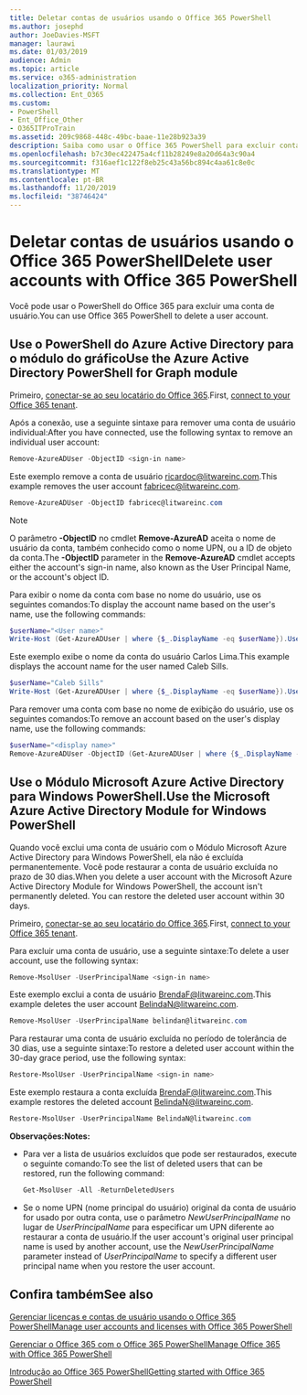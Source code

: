 ```yaml
---
title: Deletar contas de usuários usando o Office 365 PowerShell
ms.author: josephd
author: JoeDavies-MSFT
manager: laurawi
ms.date: 01/03/2019
audience: Admin
ms.topic: article
ms.service: o365-administration
localization_priority: Normal
ms.collection: Ent_O365
ms.custom:
- PowerShell
- Ent_Office_Other
- O365ITProTrain
ms.assetid: 209c9868-448c-49bc-baae-11e28b923a39
description: Saiba como usar o Office 365 PowerShell para excluir contas de usuários do Office 365.
ms.openlocfilehash: b7c30ec422475a4cf11b28249e8a20d64a3c90a4
ms.sourcegitcommit: f316aef1c122f8eb25c43a56bc894c4aa61c8e0c
ms.translationtype: MT
ms.contentlocale: pt-BR
ms.lasthandoff: 11/20/2019
ms.locfileid: "38746424"
---
```

# <a name="delete-user-accounts-with-office-365-powershell"></a><span data-ttu-id="536ed-103">Deletar contas de usuários usando o Office 365 PowerShell</span><span class="sxs-lookup"><span data-stu-id="536ed-103">Delete user accounts with Office 365 PowerShell</span></span>

<span data-ttu-id="536ed-104">Você pode usar o PowerShell do Office 365 para excluir uma conta de usuário.</span><span class="sxs-lookup"><span data-stu-id="536ed-104">You can use Office 365 PowerShell to delete a user account.</span></span>
   
## <a name="use-the-azure-active-directory-powershell-for-graph-module"></a><span data-ttu-id="536ed-105">Use o PowerShell do Azure Active Directory para o módulo do gráfico</span><span class="sxs-lookup"><span data-stu-id="536ed-105">Use the Azure Active Directory PowerShell for Graph module</span></span>

<span data-ttu-id="536ed-106">Primeiro, [conectar-se ao seu locatário do Office 365](connect-to-office-365-powershell.md#connect-with-the-azure-active-directory-powershell-for-graph-module).</span><span class="sxs-lookup"><span data-stu-id="536ed-106">First, [connect to your Office 365 tenant](connect-to-office-365-powershell.md#connect-with-the-azure-active-directory-powershell-for-graph-module).</span></span>

<span data-ttu-id="536ed-107">Após a conexão, use a seguinte sintaxe para remover uma conta de usuário individual:</span><span class="sxs-lookup"><span data-stu-id="536ed-107">After you have connected, use the following syntax to remove an individual user account:</span></span>
  
```powershell
Remove-AzureADUser -ObjectID <sign-in name>
```

<span data-ttu-id="536ed-108">Este exemplo remove a conta de usuário ricardoc@litwareinc.com.</span><span class="sxs-lookup"><span data-stu-id="536ed-108">This example removes the user account fabricec@litwareinc.com.</span></span>
  
```powershell
Remove-AzureADUser -ObjectID fabricec@litwareinc.com
```

> [!NOTE]
> <span data-ttu-id="536ed-109">O parâmetro **-ObjectID** no cmdlet **Remove-AzureAD** aceita o nome de usuário da conta, também conhecido como o nome UPN, ou a ID de objeto da conta.</span><span class="sxs-lookup"><span data-stu-id="536ed-109">The **-ObjectID** parameter in the **Remove-AzureAD** cmdlet accepts either the account's sign-in name, also known as the User Principal Name, or the account's object ID.</span></span>
  
<span data-ttu-id="536ed-110">Para exibir o nome da conta com base no nome do usuário, use os seguintes comandos:</span><span class="sxs-lookup"><span data-stu-id="536ed-110">To display the account name based on the user's name, use the following commands:</span></span>
  
```powershell
$userName="<User name>"
Write-Host (Get-AzureADUser | where {$_.DisplayName -eq $userName}).UserPrincipalName
```

<span data-ttu-id="536ed-111">Este exemplo exibe o nome da conta do usuário Carlos Lima.</span><span class="sxs-lookup"><span data-stu-id="536ed-111">This example displays the account name for the user named Caleb Sills.</span></span>
  
```powershell
$userName="Caleb Sills"
Write-Host (Get-AzureADUser | where {$_.DisplayName -eq $userName}).UserPrincipalName
```

<span data-ttu-id="536ed-112">Para remover uma conta com base no nome de exibição do usuário, use os seguintes comandos:</span><span class="sxs-lookup"><span data-stu-id="536ed-112">To remove an account based on the user's display name, use the following commands:</span></span>
  
```powershell
$userName="<display name>"
Remove-AzureADUser -ObjectID (Get-AzureADUser | where {$_.DisplayName -eq $userName}).UserPrincipalName
```

## <a name="use-the-microsoft-azure-active-directory-module-for-windows-powershell"></a><span data-ttu-id="536ed-113">Use o Módulo Microsoft Azure Active Directory para Windows PowerShell.</span><span class="sxs-lookup"><span data-stu-id="536ed-113">Use the Microsoft Azure Active Directory Module for Windows PowerShell</span></span>

<span data-ttu-id="536ed-p101">Quando você exclui uma conta de usuário com o Módulo Microsoft Azure Active Directory para Windows PowerShell, ela não é excluída permanentemente. Você pode restaurar a conta de usuário excluída no prazo de 30 dias.</span><span class="sxs-lookup"><span data-stu-id="536ed-p101">When you delete a user account with the Microsoft Azure Active Directory Module for Windows PowerShell, the account isn't permanently deleted. You can restore the deleted user account within 30 days.</span></span>

<span data-ttu-id="536ed-116">Primeiro, [conectar-se ao seu locatário do Office 365](connect-to-office-365-powershell.md#connect-with-the-microsoft-azure-active-directory-module-for-windows-powershell).</span><span class="sxs-lookup"><span data-stu-id="536ed-116">First, [connect to your Office 365 tenant](connect-to-office-365-powershell.md#connect-with-the-microsoft-azure-active-directory-module-for-windows-powershell).</span></span>


<span data-ttu-id="536ed-117">Para excluir uma conta de usuário, use a seguinte sintaxe:</span><span class="sxs-lookup"><span data-stu-id="536ed-117">To delete a user account, use the following syntax:</span></span>
  
```powershell
Remove-MsolUser -UserPrincipalName <sign-in name>
```

<span data-ttu-id="536ed-118">Este exemplo exclui a conta de usuário BrendaF@litwareinc.com.</span><span class="sxs-lookup"><span data-stu-id="536ed-118">This example deletes the user account BelindaN@litwareinc.com.</span></span>
  
```powershell
Remove-MsolUser -UserPrincipalName belindan@litwareinc.com
```

<span data-ttu-id="536ed-119">Para restaurar uma conta de usuário excluída no período de tolerância de 30 dias, use a seguinte sintaxe:</span><span class="sxs-lookup"><span data-stu-id="536ed-119">To restore a deleted user account within the 30-day grace period, use the following syntax:</span></span>
  
```powershell
Restore-MsolUser -UserPrincipalName <sign-in name>
```

<span data-ttu-id="536ed-120">Este exemplo restaura a conta excluída BrendaF@litwareinc.com.</span><span class="sxs-lookup"><span data-stu-id="536ed-120">This example restores the deleted account BelindaN@litwareinc.com.</span></span>
  
```powershell
Restore-MsolUser -UserPrincipalName BelindaN@litwareinc.com
```

 <span data-ttu-id="536ed-121">**Observações:**</span><span class="sxs-lookup"><span data-stu-id="536ed-121">**Notes:**</span></span>
  
- <span data-ttu-id="536ed-122">Para ver a lista de usuários excluídos que pode ser restaurados, execute o seguinte comando:</span><span class="sxs-lookup"><span data-stu-id="536ed-122">To see the list of deleted users that can be restored, run the following command:</span></span>
    
  ```powershell
  Get-MsolUser -All -ReturnDeletedUsers
  ```

- <span data-ttu-id="536ed-123">Se o nome UPN (nome principal do usuário) original da conta de usuário for usado por outra conta, use o parâmetro _NewUserPrincipalName_ no lugar de _UserPrincipalName_ para especificar um UPN diferente ao restaurar a conta de usuário.</span><span class="sxs-lookup"><span data-stu-id="536ed-123">If the user account's original user principal name is used by another account, use the _NewUserPrincipalName_ parameter instead of _UserPrincipalName_ to specify a different user principal name when you restore the user account.</span></span>


## <a name="see-also"></a><span data-ttu-id="536ed-124">Confira também</span><span class="sxs-lookup"><span data-stu-id="536ed-124">See also</span></span>

[<span data-ttu-id="536ed-125">Gerenciar licenças e contas de usuário usando o Office 365 PowerShell</span><span class="sxs-lookup"><span data-stu-id="536ed-125">Manage user accounts and licenses with Office 365 PowerShell</span></span>](manage-user-accounts-and-licenses-with-office-365-powershell.md)
  
[<span data-ttu-id="536ed-126">Gerenciar o Office 365 com o Office 365 PowerShell</span><span class="sxs-lookup"><span data-stu-id="536ed-126">Manage Office 365 with Office 365 PowerShell</span></span>](manage-office-365-with-office-365-powershell.md)
  
[<span data-ttu-id="536ed-127">Introdução ao Office 365 PowerShell</span><span class="sxs-lookup"><span data-stu-id="536ed-127">Getting started with Office 365 PowerShell</span></span>](getting-started-with-office-365-powershell.md)

